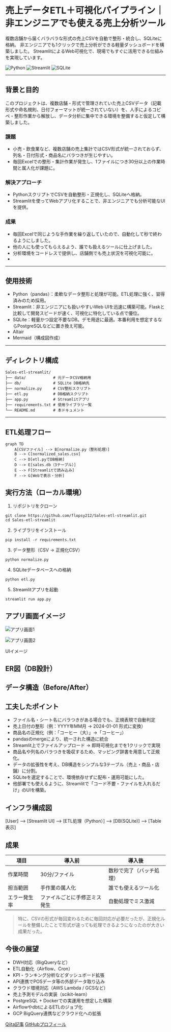 # 売上データETL＋可視化パイプライン｜非エンジニアでも使える売上分析ツール

複数店舗から届くバラバラな形式の売上CSVを自動で整形・統合し、SQLiteに格納。
非エンジニアでも1クリックで売上分析ができる軽量ダッシュボードを構築しました。
StreamlitによるWeb可視化で、現場でもすぐに活用できる仕組みを実現しています。

![Python](https://img.shields.io/badge/python-3.10-blue)
![Streamlit](https://img.shields.io/badge/streamlit-%E2%AD%90-red)
![SQLite](https://img.shields.io/badge/sqlite-db-lightgrey)

---

## 背景と目的

このプロジェクトは、複数店舗・形式で管理されていた売上CSVデータ（記載形式や命名規則、日付フォーマットが統一されていない）を、人手によるコピペ・整形作業から解放し、データ分析に集中できる環境を整備すると仮定して構築しました。

### 課題
- 小売・飲食業など、複数店舗の売上集計ではCSV形式が統一されておらず、列名・日付形式・商品名にバラつきが生じやすい。
- 毎回Excelでの整形・集計作業が発生し、1ファイルにつき30分以上の作業時間と属人化が課題に。

### 解決アプローチ
- PythonスクリプトでCSVを自動整形・正規化し、SQLiteへ格納。
- Streamlitを使ってWebアプリ化することで、非エンジニアでも分析可能なUIを提供。

### 成果
- 毎回Excelで同じような手作業を繰り返していたので、自動化して秒で終わるようにしました。
- 他の人にも使ってもらえるよう、誰でも扱えるツールに仕上げました。
- 分析環境をコードレスで提供し、店舗側でも売上状況を可視化可能に。
- 
---

## 使用技術

- Python（pandas）：柔軟なデータ整形と処理が可能。ETL処理に強く、習得済みのため採用。
- Streamlit：非エンジニアにも扱いやすいWeb UIを迅速に構築可能。Flaskと比較して開発スピードが速く、可視化に特化している点で優位。
- SQLite：軽量かつ設定不要なDB。デモ用途に最適。本番利用を想定するならPostgreSQLなどに置き換え可能。
- Altair
- Mermaid（構成図作成）

---

## ディレクトリ構成

```plaintext
Sales-etl-streamlit/
├── data/            # 元データCSV格納用
├── db/              # SQLite DB格納先
├── normalize.py     # CSV整形スクリプト
├── etl.py           # DB格納スクリプト
├── app.py           # Streamlitアプリ
├── requirements.txt # 使用ライブラリ一覧
└── README.md        # 本ドキュメント
```

---

## ETL処理フロー

```mermaid
graph TD
    A[CSVファイル] --> B[normalize.py（整形処理）]
    B --> C[normalized_sales.csv]
    C --> D[etl.pyでDB格納]
    D --> E[sales.db（3テーブル）]
    E --> F[Streamlitで読み込み]
    F --> G[Webで表示・分析]
```

## 実行方法（ローカル環境）

1. リポジトリをクローン

```bash<br>git clone ...
git clone https://github.com/flopsy212/Sales-etl-streamlit.git
cd Sales-etl-streamlit
```

2. ライブラリをインストール 
  ```
pip install -r requirements.txt
```

3. データ整形（CSV → 正規化CSV）
```
python normalize.py
```

 4. SQLiteデータベースへの格納
```
python etl.py
```

 5. Streamlitアプリを起動
```
streamlit run app.py
```

## アプリ画面イメージ

![アプリ画面1](https://github.com/user-attachments/assets/ab39ccd4-9124-4059-b3f9-97d6d8360444)

![アプリ画面2](https://github.com/user-attachments/assets/309b3da5-5751-4347-9223-aad40431fa88)

UIイメージ

## ER図（DB設計）

## データ構造（Before/After）

## 工夫したポイント

- ファイル名・シート名にバラつきがある場合でも、正規表現で自動判定
- 売上日付の整形（例：YYYY年MM月 → 2024-01-01 形式に変換）
- 商品名の正規化（例：「コーヒー（大）」→「コーヒー」）
- pandasのmergeにより、統一された構造に統合
- Streamlit上でファイルアップロード → 即時可視化までを1クリックで実現
- 商品名や列名のバラつきを吸収するため、マッピング辞書を用意して正規化。
- データの拡張性を考え、DB構造をシンプルな3テーブル（売上・商品・店舗）に分割。
- SQLiteを選定することで、環境依存せずに配布・運用可能にした。
- 他部署でも使えるように、Streamlitで「コード不要・ファイルを入れるだけ」のUIを構築。

## インフラ構成図
[User] --> [Streamlit UI] --> [ETL処理（Python）] --> [DB(SQLite)] --> [Table表示]

## 成果

| 項目         | 導入前            | 導入後            |
|--------------|-----------------------------|-----------------------------|
| 作業時間     | 30分/ファイル               | 数秒で完了（バッチ処理）   |
| 担当範囲     | 手作業の属人化              | 誰でも使えるツール化       |
| エラー発生率 | ファイルごとに手修正ミス発生 | 自動処理でミス激減         |

> 特に、CSVの形式が毎回変わるために毎回対応が必要だったが、正規化ルールを整備したことで形式が違っても処理できるようになったのが大きい成果だった。

## 今後の展望

- DWH対応（BigQueryなど）
- ETL自動化（Airflow、Cron）
- KPI・ランキング分析などダッシュボード拡張
- API連携でPOSデータ等の外部データ取り込み
- クラウド環境対応（AWS Lambda / GCSなど）
- 売上予測モデルの実装（scikit-learn）
- PostgreSQL + Dockerでの実運用を想定した構築
- AirflowやdbtによるETLのジョブ化
- GCP BigQuery連携などクラウド化への拡張

[Qiita記事](https://qiita.com/flopsy_tech/items/def6a3f746bfd440c3f6)
[GitHubプロフィール](https://github.com/flopsy212)
